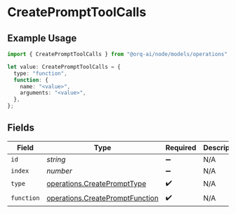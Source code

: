 # CreatePromptToolCalls

## Example Usage

```typescript
import { CreatePromptToolCalls } from "@orq-ai/node/models/operations";

let value: CreatePromptToolCalls = {
  type: "function",
  function: {
    name: "<value>",
    arguments: "<value>",
  },
};
```

## Fields

| Field                                                                              | Type                                                                               | Required                                                                           | Description                                                                        |
| ---------------------------------------------------------------------------------- | ---------------------------------------------------------------------------------- | ---------------------------------------------------------------------------------- | ---------------------------------------------------------------------------------- |
| `id`                                                                               | *string*                                                                           | :heavy_minus_sign:                                                                 | N/A                                                                                |
| `index`                                                                            | *number*                                                                           | :heavy_minus_sign:                                                                 | N/A                                                                                |
| `type`                                                                             | [operations.CreatePromptType](../../models/operations/createprompttype.md)         | :heavy_check_mark:                                                                 | N/A                                                                                |
| `function`                                                                         | [operations.CreatePromptFunction](../../models/operations/createpromptfunction.md) | :heavy_check_mark:                                                                 | N/A                                                                                |